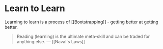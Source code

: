 # Learn to Learn
Learning to learn is a process of [[Bootstrapping]] - getting better at getting better.

> Reading (learning) is the ultimate meta-skill and can be traded for anything else.
> — [[Naval's Laws]]